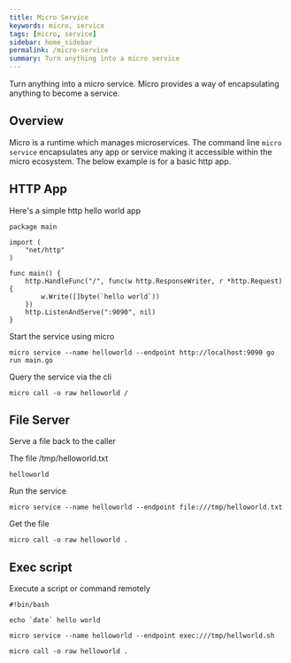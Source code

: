 ```yaml
---
title: Micro Service
keywords: micro, service
tags: [micro, service]
sidebar: home_sidebar
permalink: /micro-service
summary: Turn anything into a micro service
---
```


Turn anything into a micro service. Micro provides a way of encapsulating anything to become a service.

## Overview

Micro is a runtime which manages microservices. The command line `micro service` encapsulates any app or service 
making it accessible within the micro ecosystem. The below example is for a basic http app.

## HTTP App

Here's a simple http hello world app

```
package main

import (
	"net/http"
)

func main() {
	http.HandleFunc("/", func(w http.ResponseWriter, r *http.Request) {
		w.Write([]byte(`hello world`))
	})
	http.ListenAndServe(":9090", nil)
}
```


Start the service using micro

```
micro service --name helloworld --endpoint http://localhost:9090 go run main.go
```

Query the service via the cli

```
micro call -o raw helloworld /
```

## File Server

Serve a file back to the caller

The file /tmp/helloworld.txt

```
helloworld
```

Run the service

```
micro service --name helloworld --endpoint file:///tmp/helloworld.txt
```

Get the file

```
micro call -o raw helloworld .
```

## Exec script

Execute a script or command remotely

```
#!bin/bash

echo `date` hello world
```

```
micro service --name helloworld --endpoint exec:///tmp/hellworld.sh
```

```
micro call -o raw helloworld .
```

